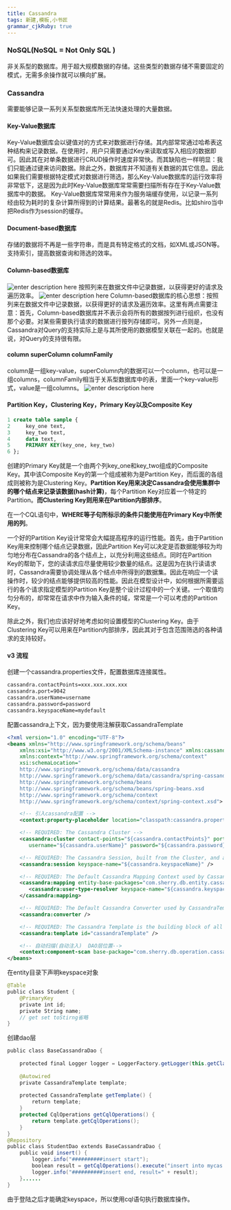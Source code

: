 ```yaml
---
title: Cassandra
tags: 新建,模板,小书匠
grammar_cjkRuby: true
---
```


### NoSQL(NoSQL = Not Only SQL )
非关系型的数据库。用于超大规模数据的存储。这些类型的数据存储不需要固定的模式，无需多余操作就可以横向扩展。
### Cassandra
需要能够记录一系列关系型数据库所无法快速处理的大量数据。
#### Key-Value数据库
Key-Value数据库会以键值对的方式来对数据进行存储。其内部常常通过哈希表这种结构来记录数据。在使用时，用户只需要通过Key来读取或写入相应的数据即可。因此其在对单条数据进行CRUD操作时速度非常快。而其缺陷也一样明显：我们只能通过键来访问数据。除此之外，数据库并不知道有关数据的其它信息。因此如果我们需要根据特定模式对数据进行筛选，那么Key-Value数据库的运行效率将非常低下，这是因为此时Key-Value数据库常常需要扫描所有存在于Key-Value数据库中的数据。
Key-Value数据库常常用来作为服务端缓存使用，以记录一系列经由较为耗时的复杂计算所得到的计算结果。最著名的就是Redis。比如shiro当中把Redis作为session的缓存。
#### Document-based数据库
存储的数据将不再是一些字符串，而是具有特定格式的文档，如XML或JSON等。支持索引，提高数据查询和筛选的效率。
#### Column-based数据库
![enter description here](https://images2015.cnblogs.com/blog/126867/201603/126867-20160320200929131-309381625.png)
按照列来在数据文件中记录数据，以获得更好的请求及遍历效率。
![enter description here](https://images2015.cnblogs.com/blog/126867/201603/126867-20160320201122365-651136759.png)
Column-based数据库的核心思想：按照列来在数据文件中记录数据，以获得更好的请求及遍历效率。这里有两点需要注意：首先，Column-based数据库并不表示会将所有的数据按列进行组织，也没有那个必要。对某些需要执行请求的数据进行按列存储即可。另外一点则是，Cassandra对Query的支持实际上是与其所使用的数据模型关联在一起的。也就是说，对Query的支持很有限。
#### column superColumn columnFamily
column是一组key-value，superColumn内的数据可以一个column，也可以是一组columns，columnFamily相当于关系型数据库中的表，里面一个key-value形式，value是一组columns。
![enter description here](http://img.my.csdn.net/uploads/201203/6/0_133099905646lp.gif)
#### Partition Key，Clustering Key，Primary Key以及Composite Key

``` sql
1 create table sample {
2     key_one text,
3     key_two text,
4     data text,
5     PRIMARY KEY(key_one, key_two)
6 };
```

创建的Primary Key就是一个由两个列key_one和key_two组成的Composite Key。其中该Composite Key的第一个组成被称为是Partition Key，而后面的各组成则被称为是Clustering Key。**Partition Key用来决定Cassandra会使用集群中的哪个结点来记录该数据(hash计算)**，每个Partition Key对应着一个特定的Partition。**而Clustering Key则用来在Partition内部排序**。

在一个CQL语句中，**WHERE等子句所标示的条件只能使用在Primary Key中所使用的列**。

一个好的Partition Key设计常常会大幅提高程序的运行性能。首先，由于Partition Key用来控制哪个结点记录数据，因此Partition Key可以决定是否数据能够较为均匀地分布在Cassandra的各个结点上，以充分利用这些结点。同时在Partition Key的帮助下，您的读请求应尽量使用较少数量的结点。这是因为在执行读请求时，Cassandra需要协调处理从各个结点中所得到的数据集。因此在响应一个读操作时，较少的结点能够提供较高的性能。因此在模型设计中，如何根据所需要运行的各个请求指定模型的Partition Key是整个设计过程中的一个关键。一个取值均匀分布的，却常常在请求中作为输入条件的域，常常是一个可以考虑的Partition Key。

除此之外，我们也应该好好地考虑如何设置模型的Clustering Key。由于Clustering Key可以用来在Partition内部排序，因此其对于包含范围筛选的各种请求的支持较好。
#### v3 流程
创建一个cassandra.properties文件，配置数据库连接属性。

``` xml
cassandra.contactPoints=xxx.xxx.xxx.xxx
cassandra.port=9042
cassandra.userName=username
cassandra.password=password
cassandra.keyspaceName=mydefault
```
配置cassandra上下文，因为要使用注解获取CassandraTemplate

``` xml
<?xml version="1.0" encoding="UTF-8"?>
<beans xmlns="http://www.springframework.org/schema/beans"
	xmlns:xsi="http://www.w3.org/2001/XMLSchema-instance" xmlns:cassandra="http://www.springframework.org/schema/data/cassandra"
	xmlns:context="http://www.springframework.org/schema/context"
	xsi:schemaLocation="
    http://www.springframework.org/schema/data/cassandra
    http://www.springframework.org/schema/data/cassandra/spring-cassandra.xsd
    http://www.springframework.org/schema/beans
    http://www.springframework.org/schema/beans/spring-beans.xsd
    http://www.springframework.org/schema/context
    http://www.springframework.org/schema/context/spring-context.xsd">

	<!-- 引入cassandra配置 -->
 	<context:property-placeholder location="classpath:cassandra.properties" ignore-unresolvable="true"/>

	<!-- REQUIRED: The Cassandra Cluster -->
	<cassandra:cluster contact-points="${cassandra.contactPoints}" port="${cassandra.port}" 
	   username="${cassandra.userName}" password="${cassandra.password}" />

	<!-- REQUIRED: The Cassandra Session, built from the Cluster, and attaching to a keyspace -->
	<cassandra:session keyspace-name="${cassandra.keyspaceName}" />

	<!-- REQUIRED: The Default Cassandra Mapping Context used by CassandraConverter -->
	<cassandra:mapping entity-base-packages="com.sherry.db.entity.cassandra">
	   <cassandra:user-type-resolver keyspace-name="${cassandra.keyspaceName}" />
	</cassandra:mapping>

	<!-- REQUIRED: The Default Cassandra Converter used by CassandraTemplate -->
	<cassandra:converter />

	<!-- REQUIRED: The Cassandra Template is the building block of all Spring Data Cassandra -->
	<cassandra:template id="cassandraTemplate" />

	<!-- 自动扫描(自动注入)  DAO层位置-->
    <context:component-scan base-package="com.sherry.db.operation.cassandra" />
</beans>
```
在entity目录下声明keyspace对象

``` java
@Table
public class Student {
    @PrimaryKey
    private int id;
    private String name; 
    // get set toStirng省略 
}
```
创建dao层

``` java
public class BaseCassandraDao {
 
    protected final Logger logger = LoggerFactory.getLogger(this.getClass());
 
    @Autowired
    private CassandraTemplate template;
 
    protected CassandraTemplate getTemplate() {
        return template;
    }
	protected CqlOperations getCqlOperations() {
		return template.getCqlOperations();
	}
}
@Repository
public class StudentDao extends BaseCassandraDao {
    public void insert() {
        logger.info("##########insert start");
        boolean result = getCqlOperations().execute("insert into mycas.student(id, name, course) values(2,'Ben',{courseid:2,coursename:'literature'})");
        logger.info("##########insert end, result=" + result);
    }......
}
```
由于登陆之后才能确定keyspace，所以使用cql语句执行数据库操作。

